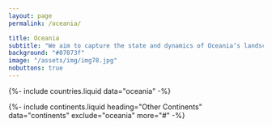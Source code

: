 ```yaml
---
layout: page
permalink: /oceania/

title: Oceania
subtitle: "We aim to capture the state and dynamics of Oceania’s landscape."
background: "#07073f"
image: "/assets/img/img78.jpg"
nobuttons: true
---
```


{%-
include countries.liquid
data="oceania"
-%}

{%-
include continents.liquid
heading="Other Continents"
data="continents"
exclude="oceania"
more="#"
-%}